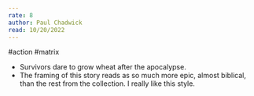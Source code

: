```yaml
---
rate: 8
author: Paul Chadwick
read: 10/20/2022
---
```



#action #matrix 

- Survivors dare to grow wheat after the apocalypse.
- The framing of this story reads as so much more epic, almost biblical, than the rest from the collection. I really like this style.